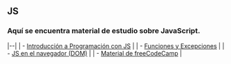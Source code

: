 ## JS

### Aquí se encuentra material de estudio sobre JavaScript.
|--|
| - [Introducción a Programación con JS](https://github.com/DanielPulidoE/Practicas_JavaScript/blob/main/Material/1.-intro.js) |
| - [Funciones y Excepciones](https://github.com/DanielPulidoE/Practicas_JavaScript/blob/main/Material/2.-funciones.js) |
| - [JS en el navegador (DOM)](https://github.com/DanielPulidoE/Practicas_JavaScript/blob/main/Material/3.-navegador.js) |
| - [Material de freeCodeCamp](https://github.com/DanielPulidoE/Practicas_JavaScript/blob/main/Material/mi_MaterialdeEstudio_JavaScript.js) |
